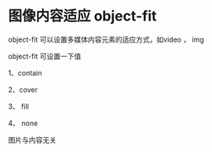 #  图像内容适应 object-fit

object-fit 可以设置多媒体内容元素的适应方式，如video ， img

object-fit 可设置一下值

1、contain

2、cover

3、 fill

4、 none

图片与内容无关



